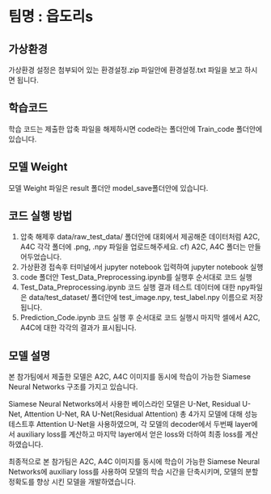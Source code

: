 # 팀명 : 읍도리s

## 가상환경
가상환경 설정은 첨부되어 있는 환경설정.zip 파일안에 환경설정.txt 파일을 보고 하시면 됩니다.

## 학습코드
학습 코드는 제출한 압축 파일을 해제하시면 code라는 폴더안에 Train_code 폴더안에 있습니다.

## 모델 Weight
모델 Weight 파일은 result 폴더안 model_save폴더안에 있습니다.

## 코드 실행 방법
1. 압축 해제후 data/raw_test_data/ 폴더안에 대회에서 제공해준 데이터처럼 A2C, A4C 각각 폴더에 .png, .npy 파일을 업로드해주세요. cf) A2C, A4C 폴더는 만들어두었습니다.
2. 가상환경 접속후 터미널에서 jupyter notebook 입력하여 jupyter notebook 실행
3. code 폴더안 Test_Data_Preprocessing.ipynb를 실행후 순서대로 코드 실행
4. Test_Data_Preprocessing.ipynb 코드 실행 결과 테스트 데이터에 대한 npy파일은 data/test_dataset/ 폴더안에 test_image.npy, test_label.npy 이름으로 저장됩니다.
5. Prediction_Code.ipynb 코드 실행 후 순서대로 코드 실행시 마지막 셀에서 A2C, A4C에 대한 각각의 결과가 표시됩니다.


## 모델 설명

본 참가팀에서 제출한 모델은 A2C, A4C 이미지를 동시에 학습이 가능한 Siamese Neural Networks 구조를 가지고 있습니다.

Siamese Neural Networks에서 사용한 베이스라인 모델은 U-Net, Residual U-Net, Attention U-Net, RA U-Net(Residual Attention) 총 4가지 모델에 대해 성능 테스트후 Attention U-Net을 사용하였으며, 각 모델의 decoder에서 두번째 layer에서 auxiliary loss를 계산하고 마지막 layer에서 얻은 loss와 더하여 최종 loss를 계산하였습니다.

최종적으로 본 참가팀은 A2C, A4C 이미지를 동시에 학습이 가능한 Siamese Neural Networks에 auxiliary loss를 사용하여 모델의 학습 시간을 단축시키며, 모델의 분할 정확도를 향상 시킨 모델을 개발하였습니다.
